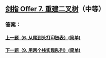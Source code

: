 ## [剑指 Offer 7. 重建二叉树](https://leetcode-cn.com/problems/merge-two-sorted-lists/)（中等）





### 答案：



#### [上一题（6. 从尾到头打印链表）(简单)](https://github.com/sdwwld/leetCode/blob/master/src/main/java/com/wld/java/offer/剑指Offer06.md)

#### [下一题（9. 用两个栈实现队列）(简单)](https://github.com/sdwwld/leetCode/blob/master/src/main/java/com/wld/java/offer/剑指Offer09.md)